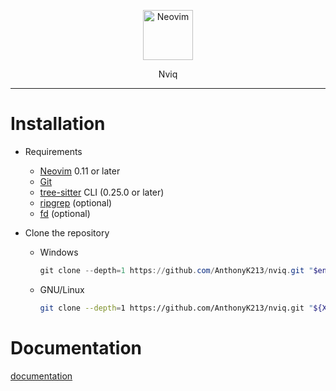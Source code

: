 <p align="center">
  <img alt="Neovim" src="https://raw.githubusercontent.com/neovim/neovim.github.io/master/logos/neovim-logo-300x87.png" height="80" />
  <p align="center">Nviq</p>
</p>

---

# Installation

- Requirements
  - [Neovim](https://github.com/neovim/neovim) 0.11 or later
  - [Git](https://github.com/git/git)
  - [tree-sitter](https://github.com/tree-sitter/tree-sitter) CLI (0.25.0 or later)
  - [ripgrep](https://github.com/BurntSushi/ripgrep) (optional)
  - [fd](https://github.com/sharkdp/fd) (optional)

- Clone the repository
  - Windows
    ``` ps1
    git clone --depth=1 https://github.com/AnthonyK213/nviq.git "$env:LOCALAPPDATA\nvim"
    ```
  - GNU/Linux
    ``` sh
    git clone --depth=1 https://github.com/AnthonyK213/nviq.git "${XDG_DATA_HOME:-$HOME/.config}"/nvim
    ```

# Documentation

[documentation](./doc/nviq.txt)
